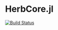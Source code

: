 # HerbCore.jl

[![Build Status](https://github.com/Herb-AI/HerbCore.jl/actions/workflows/CI.yml/badge.svg?branch=master)](https://github.com/Herb-AI/HerbCore.jl/actions/workflows/CI.yml?query=branch%3Amaster)

